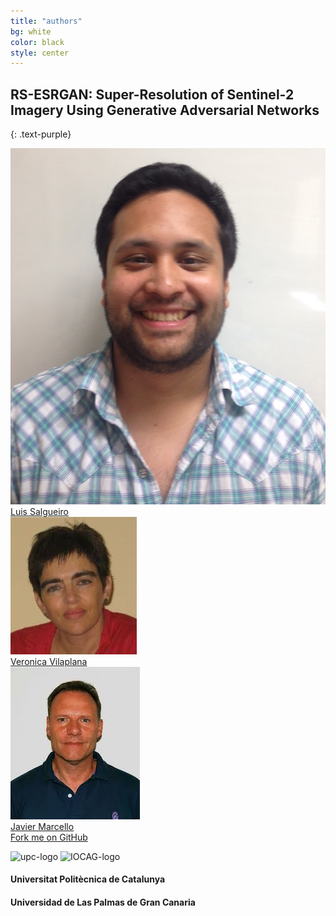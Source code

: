 ```yaml
---
title: "authors"
bg: white
color: black
style: center
---
```


## RS-ESRGAN: Super-Resolution of Sentinel-2 Imagery Using Generative Adversarial Networks
{: .text-purple}

<div class="author">
    <a href="https://imatge.upc.edu/web/people/luis-fernando-salgueiro/" target="_blank">
      <div class="authorphoto"><img src="./assets/foto_crop.jpg"></div>
      <div>Luis Salgueiro</div>
    </a>
</div>
<div class="author">
    <a href="https://imatge.upc.edu/web/people/veronica-vilaplana/" target="_blank">
      <div class="authorphoto"><img src="./assets/veronica.jfif"></div>
      <div>Veronica Vilaplana</div>
    </a>
</div>
<div class="author">
    <a href="http://iocag.ulpgc.es/people/javier-marcello-ruiz/" target="_blank">
      <div class="authorphoto"><img src="./assets/javier.jfif"></div>
      <div>Javier Marcello</div>
    </a>
</div>

<span id="forkongithub">
  <a href="{{ site.source_link }}" class="bg-blue">
    Fork me on GitHub
  </a>
</span>


![upc-logo](https://imatge.upc.edu/web/sites/default/files/UPC-SIMBOL-positiu-p3005%20%281%29.png)
![IOCAG-logo](http://iocag.ulpgc.es/sites/all/themes/venture_theme/logo.png)

#### Universitat Politècnica de Catalunya
#### Universidad de Las Palmas de Gran Canaria


